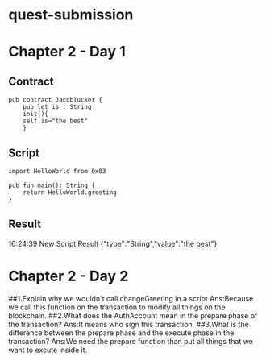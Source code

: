 # quest-submission
# Chapter 2 - Day 1
## Contract
```
pub contract JacobTucker {
    pub let is : String
    init(){
    self.is="the best"
    }
```
## Script
```
import HelloWorld from 0x03

pub fun main(): String {
    return HelloWorld.greeting
}
```
## Result
16:24:39 
New Script 
Result
{"type":"String","value":"the best"}
# Chapter 2 - Day 2
##1.Explain why we wouldn't call changeGreeting in a script
Ans:Because we call this function on the transaction to modify all things on the blockchain.
##2.What does the AuthAccount mean in the prepare phase of the transaction?
Ans:It means who sign this transaction.
##3.What is the difference between the prepare phase and the execute phase in the transaction?
Ans:We need the prepare function than put all things that we want to excute inside it.
